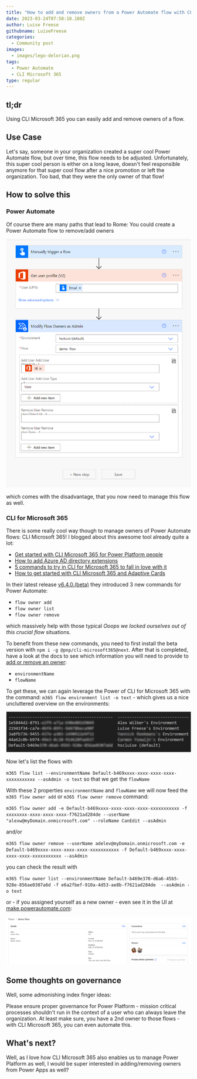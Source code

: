 ```yaml
---
title: "How to add and remove owners from a Power Automate flow with CLI Microsoft 365"
date: 2023-03-24T07:58:18.180Z
author: Luise Freese
githubname: LuiseFreese
categories:
  - Community post
images:
  - images/lego-delorian.png
tags:
  - Power Automate
  - CLI Microsoft 365
type: regular
---
```


## tl;dr

Using CLI Microsoft 365 you can easily add and remove owners of a flow.

## Use Case

Let's say, someone in your organization created a super cool Power Automate flow, but over time, this flow needs to be adjusted. Unfortunately, this super cool person is either on a long leave, doesn't feel responsible anymore for that super cool flow after a nice promotion or left the organization. Too bad, that they were the only owner of that flow!

## How to solve this

### Power Automate

Of course there are many paths that lead to Rome: You could create a Power Automate flow to remove/add owners

![add/remove owners of a flow with Power Automate](images/flowmanageowners.png)

which comes with the disadvantage, that you now need to manage this flow as well.

### CLI for Microsoft 365

There is some really cool way though to manage owners of Power Automate flows: CLI Microsoft 365! I blogged about this awesome tool already quite a lot:

* [Get started with CLI Microsoft 365 for Power Platform people](https://www.m365princess.com/blogs/cli-microsoft-365-power-platform/)
* [How to add Azure AD directory extensions](https://www.m365princess.com/blogs/azure-ad-directory-extensions/)
* [5 commands to try in CLI for Microsoft 365 to fall in love with it](https://www.m365princess.com/blogs/2021-03-11-5-commands-to-try-in-cli-for-microsoft-365-to-fall-in-love-with-it/)
* [How to get started with CLI Microsoft 365 and Adaptive Cards](https://www.m365princess.com/blogs/2021-02-17-how-to-get-started-with-cli-microsoft-365-and-adaptive-cards/)

In their latest release [v6.4.0.(beta)](https://pnp.github.io/cli-microsoft365/about/release-notes/#v640-beta) they introduced 3 new commands for Power Automate:

* `flow owner add`
* `flow owner list`
* `flow owner remove`

which massively help with those typical _Ooops we locked ourselves out of this crucial flow_ situations.

To benefit from these new commands, you need to first install the beta version with `npm i -g @pnp/cli-microsoft365@next`. After that is completed, have a look at the docs to see which information you will need to provide to [add or remove an owner](https://pnp.github.io/cli-microsoft365/cmd/flow/owner/owner-add/):

* `environmentName`
* `flowName`

To get these, we can again leverage the Power of CLI for Microsoft 365 with the command: `m365 flow environment list -o text` - which gives us a nice uncluttered overview on the environments:

![environments](images/environments.png)

Now let's list the flows with

`m365 flow list --environmentName Default-b469xxxx-xxxx-xxxx-xxxx-xxxxxxxxxxx --asAdmin -o text` so that we get the `flowName`

With these 2 properties `environmentName` and `flowName` we will now feed the `m365 flow owner add` or `m365 flow owner remove` command:

`m365 flow owner add -e Default-b469xxxx-xxxx-xxxx-xxxx-xxxxxxxxxxx -f xxxxxxxx-xxxx-xxxx-xxxx-f7621ad284de --userName "alexw@myDomain.onmicrosoft.com" --roleName CanEdit --asAdmin`

and/or

`m365 flow owner remove --userName adelev@myDomain.onmicrosoft.com -e Default-b469xxxx-xxxx-xxxx-xxxx-xxxxxxxxxxx -f Default-b469xxxx-xxxx-xxxx-xxxx-xxxxxxxxxxx --asAdmin`

you can check the result with

`m365 flow owner list --environmentName Default-b469e370-d6a6-45b5-928e-856ae0307a6d -f e6a2fbef-910a-4d53-ae8b-f7621ad284de  --asAdmin -o text`

or - if you assigned yourself as a new owner - even see it in the UI at [make.powerautomate.com](https://make.powerautomate.com):

![2 owners in a Power Automate flow](images/2owners.png)

## Some thoughts on governance

Well, some admonishing index finger ideas:

Please ensure proper governance for Power Platform - mission critical processes shouldn't run in the context of a user who can always leave the organization. At least make sure, you have a 2nd owner to those flows - with CLI Microsoft 365, you can even automate this.

## What's next?

Well, as I love how CLI MIcrosoft 365 also enables us to manage Power Platform as well, I would be super interested in adding/removing owners from Power Apps as well?
